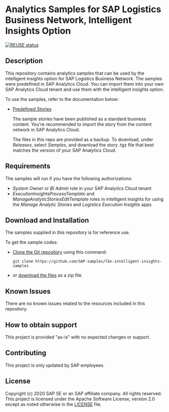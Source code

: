 # Analytics Samples for SAP Logistics Business Network, Intelligent Insights Option

[![REUSE status](https://api.reuse.software/badge/github.com/SAP-samples/lbn-intelligent-insights-samples)](https://api.reuse.software/info/github.com/SAP-samples/lbn-intelligent-insights-samples)

## Description
This repository contains analytics samples that can be used by the intelligent insights option for SAP Logistics Business Network. The samples were predefined in SAP Analytics Cloud. You can import them into your own SAP Analytics Cloud tenant and use them with the intelligent insights option.

To use the samples, refer to the documentation below:

* [Predefined Stories](https://help.sap.com/viewer/2a5a897d953d44318834c982451a37f6/LBN/en-US/8811e0d5fcdf461597dd1a42cbdb3f38.html)

  The sample stories have been published as a standard business content. You're recommended to import the story from the content network in SAP Analytics Cloud. 
  
  The files in this repo are provided as a backup. To download, under *Releases*, select *Samples*, and download the story .tgz file that best matches the version of your SAP Analytics Cloud.

## Requirements
The samples will run if you have the following authorizations:
- *System Owner* or *BI Admin* role in your SAP Analytics Cloud tenant
- *ExecutionInsightsProcessTemplate* and *ManageAnalyticStoriesEditTemplate* roles in intelligent insights for using the *Manage Analytic Stories* and *Logistics Execution Insights* apps

## Download and Installation
The samples supplied in this repository is for reference use.  

To get the sample codes:

- [Clone the Git repository](https://help.github.com/articles/cloning-a-repository/) using this command:
  
  `git clone https://github.com/SAP-samples/lbn-intelligent-insights-samples`
  
- or [download the files](https://github.com/SAP-samples/lbn-intelligent-insights-samples/archive/main.zip) as a zip file.

## Known Issues
There are no known issues related to the resources included in this repository.

## How to obtain support
This project is provided "as-is" with no expected changes or support.

## Contributing
This project is only updated by SAP employees.

## License
Copyright (c) 2020 SAP SE or an SAP affiliate company. All rights reserved. This project is licensed under the Apache Software License, version 2.0 except as noted otherwise in the [LICENSE](LICENSES/Apache-2.0.txt) file.

